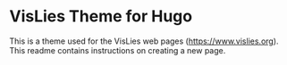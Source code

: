 # VisLies Theme for Hugo

This is a theme used for the VisLies web pages (https://www.vislies.org).
This readme contains instructions on creating a new page.
